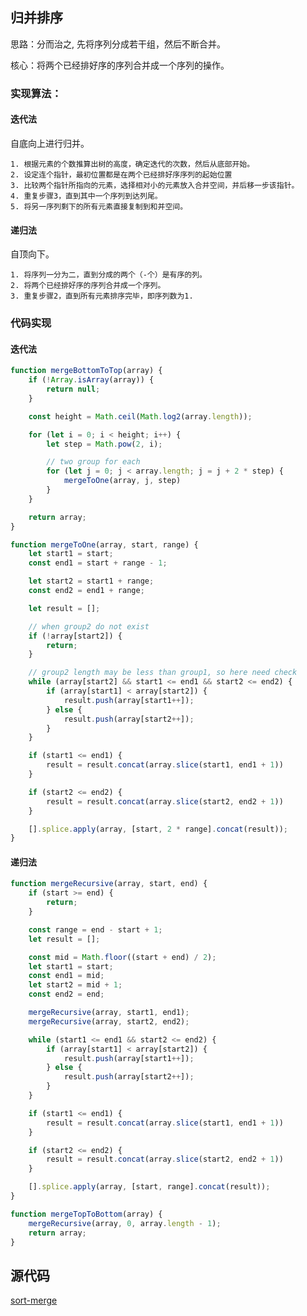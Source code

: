## 归并排序
思路：分而治之, 先将序列分成若干组，然后不断合并。

核心：将两个已经排好序的序列合并成一个序列的操作。

### 实现算法：

#### 迭代法
自底向上进行归并。

    1. 根据元素的个数推算出树的高度，确定迭代的次数，然后从底部开始。
    2. 设定连个指针，最初位置都是在两个已经排好序序列的起始位置
    3. 比较两个指针所指向的元素，选择相对小的元素放入合并空间，并后移一步该指针。
    4. 重复步骤3，直到其中一个序列到达列尾。
    5. 将另一序列剩下的所有元素直接复制到和并空间。

#### 递归法
自顶向下。

    1. 将序列一分为二，直到分成的两个（-个）是有序的列。
    2. 将两个已经排好序的序列合并成一个序列。
    3. 重复步骤2，直到所有元素排序完毕，即序列数为1.

### 代码实现
#### 迭代法
```JavaScript
function mergeBottomToTop(array) {
    if (!Array.isArray(array)) {
        return null;
    }

    const height = Math.ceil(Math.log2(array.length));

    for (let i = 0; i < height; i++) {
        let step = Math.pow(2, i);

        // two group for each
        for (let j = 0; j < array.length; j = j + 2 * step) {
            mergeToOne(array, j, step)
        }
    }

    return array;
}

function mergeToOne(array, start, range) {
    let start1 = start;
    const end1 = start + range - 1;

    let start2 = start1 + range;
    const end2 = end1 + range;

    let result = [];

    // when group2 do not exist
    if (!array[start2]) {
        return;
    }

    // group2 length may be less than group1, so here need check
    while (array[start2] && start1 <= end1 && start2 <= end2) {
        if (array[start1] < array[start2]) {
            result.push(array[start1++]);
        } else {
            result.push(array[start2++]);
        }
    }

    if (start1 <= end1) {
        result = result.concat(array.slice(start1, end1 + 1))
    }

    if (start2 <= end2) {
        result = result.concat(array.slice(start2, end2 + 1))
    }

    [].splice.apply(array, [start, 2 * range].concat(result));
}
```

#### 递归法
```JavaScript
function mergeRecursive(array, start, end) {
    if (start >= end) {
        return;
    }

    const range = end - start + 1;
    let result = [];

    const mid = Math.floor((start + end) / 2);
    let start1 = start;
    const end1 = mid;
    let start2 = mid + 1;
    const end2 = end;

    mergeRecursive(array, start1, end1);
    mergeRecursive(array, start2, end2);

    while (start1 <= end1 && start2 <= end2) {
        if (array[start1] < array[start2]) {
            result.push(array[start1++]);
        } else {
            result.push(array[start2++]);
        }
    }

    if (start1 <= end1) {
        result = result.concat(array.slice(start1, end1 + 1))
    }

    if (start2 <= end2) {
        result = result.concat(array.slice(start2, end2 + 1))
    }

    [].splice.apply(array, [start, range].concat(result));
}

function mergeTopToBottom(array) {
    mergeRecursive(array, 0, array.length - 1);
    return array;
}
```

## 源代码
[sort-merge](../src/merge.js)